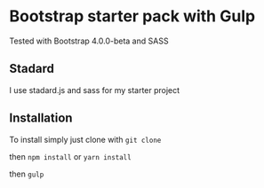 # Bootstrap starter pack with Gulp
Tested with Bootstrap 4.0.0-beta and SASS

## Stadard
I use stadard.js and sass for my starter project

## Installation
To install simply just clone with `git clone`


then `npm install` or `yarn install`


then `gulp`



